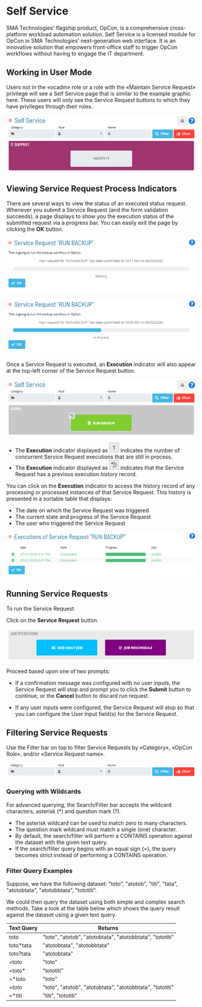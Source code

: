 # Self Service

SMA Technologies' flagship product, OpCon, is a comprehensive cross-platform workload automation solution. Self Service is a licensed module for OpCon in SMA Technologies' next-generation web interface. It is an innovative solution that empowers front-office staff to trigger OpCon workflows without having to engage the IT department.

## Working in User Mode

Users not in the «ocadm» role or a role with the «Maintain Service Request» privilege will see a Self Service page that is similar to the example graphic here. These users will only see the Service Request buttons to which they have privileges through their roles.

![User Mode Self Service Screen Display](../Resources/Images/SM/Service-Request-View-User.png "User Mode Self Service Screen Display")

## Viewing Service Request Process Indicators

There are several ways to view the status of an executed status request. Whenever you submit a Service Request (and the form validation succeeds), a page displays to show you the execution status of the submitted request via a progress bar. You can easily exit the page by clicking the **OK** button.

![Service Request Execution Status Waiting](../Resources/Images/SM/Service-Request-Process-Indicators.png "Service Request Execution Status Waiting")

![Service Request Execution Status In Process](../Resources/Images/SM/Service-Request-Process-Indicators_1.png "Service Request Execution Status In Process")

Once a Service Request is executed, an **Execution** indicator will also appear at the top-left corner of the Service Request button.

![Execution Indicator on Service Request Button](../Resources/Images/SM/Service-Request-Indicator.png "Execution Indicator on Service Request Button")

- The **Execution** indicator displayed as ![Execution Indicator Concurrent](../Resources/Images/SM/Service-Request-Indicator_1.png "Execution Indicator Concurrent") indicates the number of concurrent Service Request executions that are still in process.
- The **Execution** indicator displayed as ![Execution Indicator Previous History](../Resources/Images/SM/Service-Request-Indicator_2.png "Execution Indicator Previous History") indicates that the Service Request has a previous execution history record.

You can click on the **Execution** indicator to access the history record of any processing or processed instances of that Service Request. This history is presented in a sortable table that displays:

- The date on which the Service Request was triggered
- The current state and progress of the Service Request
- The user who triggered the Service Request

![Service Request Execution History Record](../Resources/Images/SM/Service-Request-Indicator_3.png "Service Request Execution History Record")

## Running Service Requests

To run the Service Request:

Click on the **Service Request** button.

![Sample Service Request buttons](../Resources/Images/SM/Running-Service-Requests.png "Sample Service Request buttons")

Proceed based upon one of two prompts:

- If a confirmation message was configured with no user inputs, the Service Request will stop and prompt you to click the **Submit** button to continue, or the **Cancel** button to discard run request.

- If any user inputs were configured, the Service Request will stop so that you can configure the User Input field(s) for the Service Request.

## Filtering Service Requests

Use the Filter bar on top to filter Service Requests by «Category», «OpCon Role», and/or «Service Request name».

![Self Service Filtering Options](../Resources/Images/SM/Filtering-Service-Requests_new.png "Self Service Filtering Options")

### Querying with Wildcards

For advanced querying, the Search/Filter bar accepts the wildcard characters, asterisk (\*) and question mark (?).

- The asterisk wildcard can be used to match zero to many characters.
- The question mark wildcard must match a single (one) character.
- By default, the search/filter will perform a CONTAINS operation against the dataset with the given text query.
- If the search/filter query begins with an equal sign (=), the query becomes strict instead of performing a CONTAINS operation.

### Filter Query Examples

Suppose, we have the following dataset: "toto", "atotob", "titi", "tata", "atotobtata", "atotobbtata", "tototiti".

We could then query the dataset using both simple and complex search methods. Take a look at the table below which shows the query result against the dataset using a given text query.

|Text Query|Returns|
|--- |--- |
|toto|"toto", "atotob", "atotobtata", "atotobbtata", "tototiti"|
|toto*tata|"atotobtata", "atotobbtata"|
|toto?tata|"atotobtata"|
|=toto|"toto"|
|=toto*|"tototiti"|
|=*toto|"toto"|
|=*toto*|"toto", "atotob", "atotobtata", "atotobbtata", "tototiti"|
|=*titi|"titi", "tototiti"|
